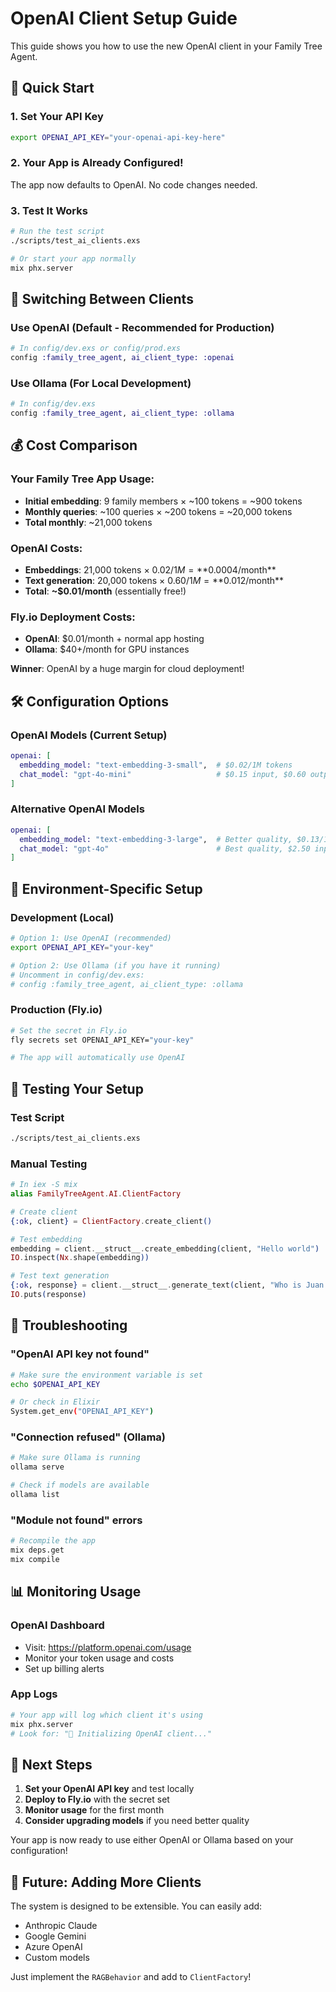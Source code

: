 # OpenAI Client Setup Guide

This guide shows you how to use the new OpenAI client in your Family Tree Agent.

## 🚀 Quick Start

### 1. Set Your API Key
```bash
export OPENAI_API_KEY="your-openai-api-key-here"
```

### 2. Your App is Already Configured!
The app now defaults to OpenAI. No code changes needed.

### 3. Test It Works
```bash
# Run the test script
./scripts/test_ai_clients.exs

# Or start your app normally
mix phx.server
```

## 🔄 Switching Between Clients

### Use OpenAI (Default - Recommended for Production)
```elixir
# In config/dev.exs or config/prod.exs
config :family_tree_agent, ai_client_type: :openai
```

### Use Ollama (For Local Development)
```elixir
# In config/dev.exs
config :family_tree_agent, ai_client_type: :ollama
```

## 💰 Cost Comparison

### Your Family Tree App Usage:
- **Initial embedding**: 9 family members × ~100 tokens = ~900 tokens
- **Monthly queries**: ~100 queries × ~200 tokens = ~20,000 tokens
- **Total monthly**: ~21,000 tokens

### OpenAI Costs:
- **Embeddings**: 21,000 tokens × $0.02/1M = **$0.0004/month**
- **Text generation**: 20,000 tokens × $0.60/1M = **$0.012/month**
- **Total**: **~$0.01/month** (essentially free!)

### Fly.io Deployment Costs:
- **OpenAI**: $0.01/month + normal app hosting
- **Ollama**: $40+/month for GPU instances

**Winner**: OpenAI by a huge margin for cloud deployment!

## 🛠️ Configuration Options

### OpenAI Models (Current Setup)
```elixir
openai: [
  embedding_model: "text-embedding-3-small",  # $0.02/1M tokens
  chat_model: "gpt-4o-mini"                   # $0.15 input, $0.60 output per 1M tokens
]
```

### Alternative OpenAI Models
```elixir
openai: [
  embedding_model: "text-embedding-3-large",  # Better quality, $0.13/1M tokens
  chat_model: "gpt-4o"                        # Best quality, $2.50 input, $10 output per 1M tokens
]
```

## 🔧 Environment-Specific Setup

### Development (Local)
```bash
# Option 1: Use OpenAI (recommended)
export OPENAI_API_KEY="your-key"

# Option 2: Use Ollama (if you have it running)
# Uncomment in config/dev.exs:
# config :family_tree_agent, ai_client_type: :ollama
```

### Production (Fly.io)
```bash
# Set the secret in Fly.io
fly secrets set OPENAI_API_KEY="your-key"

# The app will automatically use OpenAI
```

## 🧪 Testing Your Setup

### Test Script
```bash
./scripts/test_ai_clients.exs
```

### Manual Testing
```elixir
# In iex -S mix
alias FamilyTreeAgent.AI.ClientFactory

# Create client
{:ok, client} = ClientFactory.create_client()

# Test embedding
embedding = client.__struct__.create_embedding(client, "Hello world")
IO.inspect(Nx.shape(embedding))

# Test text generation
{:ok, response} = client.__struct__.generate_text(client, "Who is Juan Pablo?")
IO.puts(response)
```

## 🚨 Troubleshooting

### "OpenAI API key not found"
```bash
# Make sure the environment variable is set
echo $OPENAI_API_KEY

# Or check in Elixir
System.get_env("OPENAI_API_KEY")
```

### "Connection refused" (Ollama)
```bash
# Make sure Ollama is running
ollama serve

# Check if models are available
ollama list
```

### "Module not found" errors
```bash
# Recompile the app
mix deps.get
mix compile
```

## 📊 Monitoring Usage

### OpenAI Dashboard
- Visit: https://platform.openai.com/usage
- Monitor your token usage and costs
- Set up billing alerts

### App Logs
```bash
# Your app will log which client it's using
mix phx.server
# Look for: "🤖 Initializing OpenAI client..."
```

## 🎯 Next Steps

1. **Set your OpenAI API key** and test locally
2. **Deploy to Fly.io** with the secret set
3. **Monitor usage** for the first month
4. **Consider upgrading models** if you need better quality

Your app is now ready to use either OpenAI or Ollama based on your configuration!

## 🔄 Future: Adding More Clients

The system is designed to be extensible. You can easily add:
- Anthropic Claude
- Google Gemini
- Azure OpenAI
- Custom models

Just implement the `RAGBehavior` and add to `ClientFactory`!
